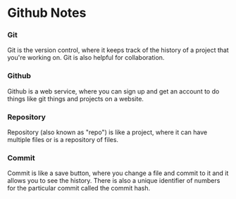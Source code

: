 # Github Notes

<h3>Git</h3>

<p>Git is the version control, where it keeps track of the history of a project that you're working on. Git is also helpful for collaboration.</p>

<h3>Github</h3>

<p>Github is a web service, where you can sign up and get an account to do things like git things and projects on a website.</p>

<h3>Repository</h3>

<p>Repository (also known as "repo") is like a project, where it can have multiple files or is a repository of files.</p>

<h3>Commit</h3>

<p>Commit is like a save button, where you change a file and commit to it and it allows you to see the history. There is also a unique identifier of numbers for the particular commit called the commit hash.</p>
